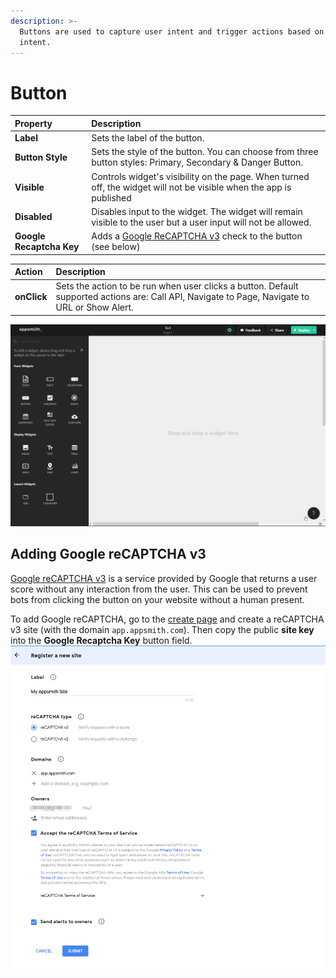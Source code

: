 ```yaml
---
description: >-
  Buttons are used to capture user intent and trigger actions based on that
  intent.
---
```


# Button

| Property | Description |
| :--- | :--- |
| **Label** | Sets the label of the button. |
| **Button Style** | Sets the style of the button. You can choose from three button styles: Primary, Secondary & Danger Button. |
| **Visible** | Controls widget's visibility on the page. When turned off, the widget will not be visible when the app is published  |
| **Disabled** | Disables input to the widget. The widget will remain visible to the user but a user input will not be allowed.  |
| **Google Recaptcha Key** | Adds a [Google ReCAPTCHA v3](https://www.google.com/recaptcha/) check to the button (see below) |

| Action | Description |
| :--- | :--- |
| **onClick** | Sets the action to be run when user clicks a button. Default supported actions are: Call API, Navigate to Page, Navigate to URL or Show Alert. |

![](../.gitbook/assets/button_v11.gif)

## Adding Google reCAPTCHA v3
[Google reCAPTCHA v3](https://www.google.com/recaptcha) is a service provided by Google that returns a user score without any interaction from the user. This can be used to prevent bots from clicking the button on your website without a human present.

To add Google reCAPTCHA, go to the [create page](https://www.google.com/recaptcha/admin/create) and create a reCAPTCHA v3 site (with the domain `app.appsmith.com`). Then copy the public **site key** into the **Google Recaptcha Key** button field.
![](../.gitbook/assets/button-recaptcha-setup.png)